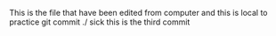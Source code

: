 This is the file that have been edited from computer and this is local to practice git commit ./
sick
this is the third commit
